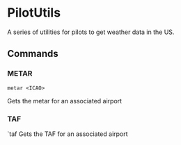 # PilotUtils

A series of utilities for pilots to get weather data in the US.

## Commands

### METAR

`metar <ICAO>`

Gets the metar for an associated airport


### TAF

`taf <ICAO> Gets the TAF for an associated airport
